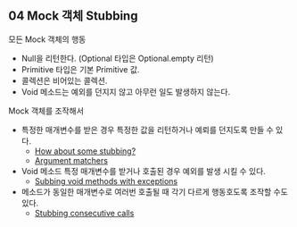 ## 04 Mock 객체 Stubbing
모든 Mock 객체의 행동
- Null을 리턴한다. (Optional 타입은 Optional.empty 리턴)
- Primitive 타입은 기본 Primitive 값.
- 콜렉션은 비어있는 콜렉션.
- Void 메소드는 예외를 던지지 않고 아무런 일도 발생하지 않는다.

Mock 객체를 조작해서
- 특정한 매개변수를 받은 경우 특정한 값을 리턴하거나 예뢰를 던지도록 만들 수 있다.
  - [How about some stubbing?](https://javadoc.io/doc/org.mockito/mockito-core/latest/org/mockito/Mockito.html#2)
  - [Argument matchers](https://javadoc.io/doc/org.mockito/mockito-core/latest/org/mockito/Mockito.html#3)
- Void 메소드 특정 매개변수를 받거나 호출된 경우 예외를 발생 시킬 수 있다.
  - [Subbing void methods with exceptions](https://javadoc.io/doc/org.mockito/mockito-core/latest/org/mockito/Mockito.html#5)
- 메소드가 동일한 매개변수로 여러번 호출될 때 각기 다르게 행동호도록 조작할 수도 있다.
  - [Stubbing consecutive calls](https://javadoc.io/doc/org.mockito/mockito-core/latest/org/mockito/Mockito.html#10)

